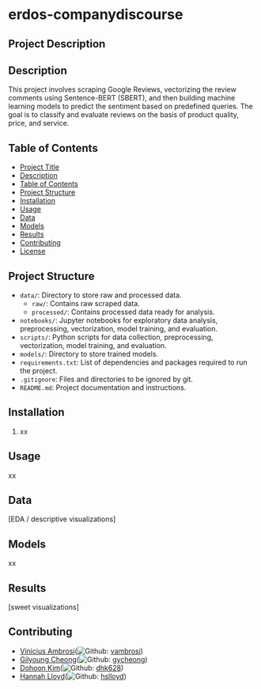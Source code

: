 # erdos-companydiscourse
## Project Description 
## Description
This project involves scraping Google Reviews, vectorizing the review comments using Sentence-BERT (SBERT), and then building machine learning models to predict the sentiment based on predefined queries. The goal is to classify and evaluate reviews on the basis of product quality, price, and service.

## Table of Contents
- [Project Title](#project-title)
- [Description](#description)
- [Table of Contents](#table-of-contents)
- [Project Structure](#project-structure)
- [Installation](#installation)
- [Usage](#usage)
- [Data](#data)
- [Models](#models)
- [Results](#results)
- [Contributing](#contributing)
- [License](#license)

## Project Structure
- `data/`: Directory to store raw and processed data.
  - `raw/`: Contains raw scraped data.
  - `processed/`: Contains processed data ready for analysis.
- `notebooks/`: Jupyter notebooks for exploratory data analysis, preprocessing, vectorization, model training, and evaluation.
- `scripts/`: Python scripts for data collection, preprocessing, vectorization, model training, and evaluation.
- `models/`: Directory to store trained models.
- `requirements.txt`: List of dependencies and packages required to run the project.
- `.gitignore`: Files and directories to be ignored by git.
- `README.md`: Project documentation and instructions.

## Installation
1. xx


## Usage 
xx 

## Data 
[EDA / descriptive visualizations]

## Models 
xx 

## Results 
[sweet visualizations]

## Contributing 
- [Vinicius Ambrosi](personalWebsiteLink)(![Github](http://i.imgur.com/9I6NRUm.png):
    [vambrosi](https://github.com/vambrosi))
- [Gilyoung Cheong](personalWebsiteLink)(![Github](http://i.imgur.com/9I6NRUm.png):
    [gycheong](https://github.com/gycheong))
- [Dohoon Kim](personalWebsiteLink)(![Github](http://i.imgur.com/9I6NRUm.png):
    [dhk628](https://github.com/dhk628))
- [Hannah Lloyd](personalWebsiteLink)(![Github](http://i.imgur.com/9I6NRUm.png):
    [hslloyd](https://github.com/hslloyd))


